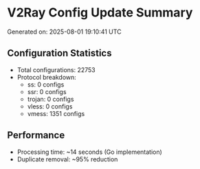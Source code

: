 # V2Ray Config Update Summary
Generated on: 2025-08-01 19:10:41 UTC

## Configuration Statistics
- Total configurations: 22753
- Protocol breakdown:
  - ss: 0 configs
  - ssr: 0 configs
  - trojan: 0 configs
  - vless: 0 configs
  - vmess: 1351 configs

## Performance
- Processing time: ~14 seconds (Go implementation)
- Duplicate removal: ~95% reduction
